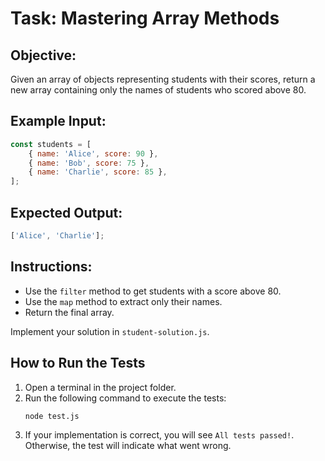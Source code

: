 # Task: Mastering Array Methods

## Objective:

Given an array of objects representing students with their scores, return a new array containing only the names of students who scored above 80.

## Example Input:

```js
const students = [
    { name: 'Alice', score: 90 },
    { name: 'Bob', score: 75 },
    { name: 'Charlie', score: 85 },
];
```

## Expected Output:

```js
['Alice', 'Charlie'];
```

## Instructions:

-   Use the `filter` method to get students with a score above 80.
-   Use the `map` method to extract only their names.
-   Return the final array.

Implement your solution in `student-solution.js`.

## How to Run the Tests

1. Open a terminal in the project folder.
2. Run the following command to execute the tests:
    ```sh
    node test.js
    ```
3. If your implementation is correct, you will see `All tests passed!`. Otherwise, the test will indicate what went wrong.
